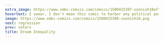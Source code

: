 ```yaml
---
extra_image: https://www.smbc-comics.com/comics/1500415397-soonish10after.png
hovertext: I swear, I don't mean this comic to harbor any political perspective. I just thought it was funny.
image: https://www.smbc-comics.com/comics/1500415380-soonish10.png
next: regression
prev: voters
title: Dream Inequality
---
```

